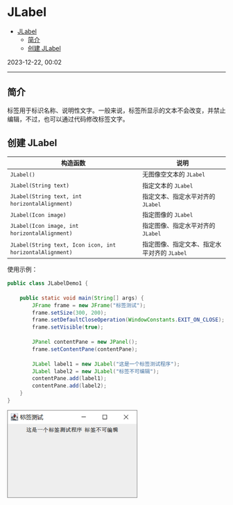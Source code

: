 # JLabel

- [JLabel](#jlabel)
  - [简介](#简介)
  - [创建 JLabel](#创建-jlabel)

2023-12-22, 00:02
****

## 简介

标签用于标识名称、说明性文字。一般来说，标签所显示的文本不会改变，并禁止编辑，不过，也可以通过代码修改标签文字。

## 创建 JLabel

|构造函数|说明|
|---|---|
|`JLabel()`|无图像空文本的 `JLabel`|
|`JLabel(String text)`|指定文本的 `JLabel`|
|`JLabel(String text, int horizontalAlignment)`|指定文本、指定水平对齐的 `JLabel`|
|`JLabel(Icon image)`|指定图像的 `JLabel`|
|`JLabel(Icon image, int horizontalAlignment)`|指定图像、指定水平对齐的 `JLabel`|
|`JLabel(String text, Icon icon, int horizontalAlignment)`|指定图像、指定文本、指定水平对齐的 `JLabel`|

使用示例：

```java
public class JLabelDemo1 {

    public static void main(String[] args) {
        JFrame frame = new JFrame("标签测试");
        frame.setSize(300, 200);
        frame.setDefaultCloseOperation(WindowConstants.EXIT_ON_CLOSE);
        frame.setVisible(true);

        JPanel contentPane = new JPanel();
        frame.setContentPane(contentPane);

        JLabel label1 = new JLabel("这是一个标签测试程序");
        JLabel label2 = new JLabel("标签不可编辑");
        contentPane.add(label1);
        contentPane.add(label2);
    }
}
```

<img src="images/image-20231222000152858.png" width="300"/>
